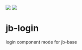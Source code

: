 ![](https://github.com/dounine/jb-login/workflows/Node.js%20CI/badge.svg) ![](https://img.shields.io/github/license/dounine/jb-login)

# jb-login
login component mode for jb-base
